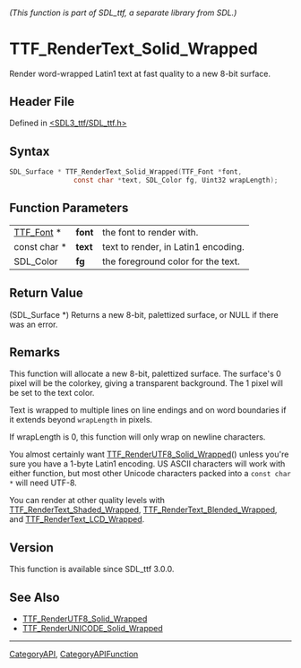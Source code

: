 ###### (This function is part of SDL_ttf, a separate library from SDL.)
# TTF_RenderText_Solid_Wrapped

Render word-wrapped Latin1 text at fast quality to a new 8-bit surface.

## Header File

Defined in [<SDL3_ttf/SDL_ttf.h>](https://github.com/libsdl-org/SDL_ttf/blob/main/include/SDL3_ttf/SDL_ttf.h)

## Syntax

```c
SDL_Surface * TTF_RenderText_Solid_Wrapped(TTF_Font *font,
                const char *text, SDL_Color fg, Uint32 wrapLength);
```

## Function Parameters

|                        |          |                                     |
| ---------------------- | -------- | ----------------------------------- |
| [TTF_Font](TTF_Font) * | **font** | the font to render with.            |
| const char *           | **text** | text to render, in Latin1 encoding. |
| SDL_Color              | **fg**   | the foreground color for the text.  |

## Return Value

(SDL_Surface *) Returns a new 8-bit, palettized surface, or NULL if there
was an error.

## Remarks

This function will allocate a new 8-bit, palettized surface. The surface's
0 pixel will be the colorkey, giving a transparent background. The 1 pixel
will be set to the text color.

Text is wrapped to multiple lines on line endings and on word boundaries if
it extends beyond `wrapLength` in pixels.

If wrapLength is 0, this function will only wrap on newline characters.

You almost certainly want
[TTF_RenderUTF8_Solid_Wrapped](TTF_RenderUTF8_Solid_Wrapped)() unless
you're sure you have a 1-byte Latin1 encoding. US ASCII characters will
work with either function, but most other Unicode characters packed into a
`const char *` will need UTF-8.

You can render at other quality levels with
[TTF_RenderText_Shaded_Wrapped](TTF_RenderText_Shaded_Wrapped),
[TTF_RenderText_Blended_Wrapped](TTF_RenderText_Blended_Wrapped), and
[TTF_RenderText_LCD_Wrapped](TTF_RenderText_LCD_Wrapped).

## Version

This function is available since SDL_ttf 3.0.0.

## See Also

- [TTF_RenderUTF8_Solid_Wrapped](TTF_RenderUTF8_Solid_Wrapped)
- [TTF_RenderUNICODE_Solid_Wrapped](TTF_RenderUNICODE_Solid_Wrapped)

----
[CategoryAPI](CategoryAPI), [CategoryAPIFunction](CategoryAPIFunction)

